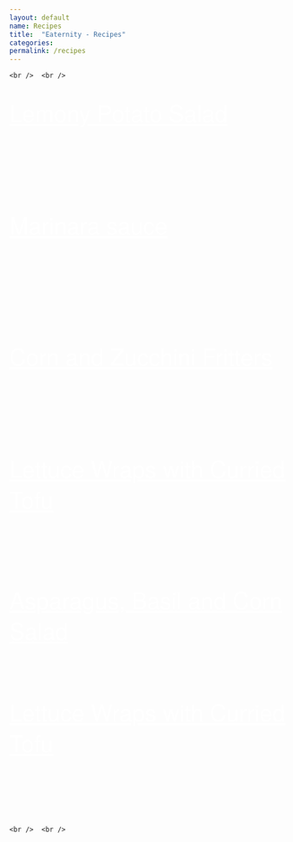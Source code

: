 ```yaml
---
layout: default
name: Recipes
title:  "Eaternity - Recipes"
categories:
permalink: /recipes
---
```

	<br />	<br />
<div class="container">
		<br />
		<div class="row">
				<div class="col-md-2"></div>
				<div class="col-md-3" style="height:200px;background-size: 160%;background-position: middle top;background-image: url(http://lh3.googleusercontent.com/5a-ucJ_o_pZ_DR57Hvc7ODefmxsICFLDyx01gBkMu_d1pWIi_Jx6IgiiwR04b-hrSd2RZjfyi4BSLzLtffgfKcyKvg);"><a class="big-white" href="http://compass-dot-default-dot-eaternity-app.appspot.com/#!publicRecipeEdit:2d9e98bc-025b-44e8-910d-7beabdfbdcd3">Lemony Potato Salad</a></div>
				<div class="col-md-2"></div>
				<div class="col-md-3" style="height:200px;background-size: 160%;background-position: middle top;background-image: url(http://lh3.googleusercontent.com/ehYaWEA6P88CQqbXdkxZIXX9qr0OoKTwjRc4OoTntEX7hZfUtbuRQAqF9H1QZE4sv6FhG_Bue8xaAs9-AMXHebY_nw);"><a class="big-white" href="http://compass-dot-default-dot-eaternity-app.appspot.com/#!publicRecipeEdit:551f007d-b656-49bb-9490-54bbbbc43abf">Marinara sauce</a></div>
				<div class="col-md-2"></div>
		</div>
		<br />
</div>


<div class="container">
		<br />
		<div class="row">
				<div class="col-md-1"></div>
				<div class="col-md-3" style="height:200px;background-size: 160%;background-position: middle top;background-image: url(http://lh3.googleusercontent.com/WOOeAQykORpot-oL863d0SwXsB6Hh4rMEMoDzOoFHMOv9J6q7wF6u2YWRgdI1n8OZqqTQqdIGURBs6SVxCxm7UmU);"><a class="big-white" href="http://compass-dot-default-dot-eaternity-app.appspot.com/#!publicRecipeEdit:6ba84240-f7ff-4455-a45c-1dda55baacee">Corn and Zucchini Fritters</a></div>
				<div class="col-md-1"></div>
				<div class="col-md-3" style="height:200px;background-size: 160%;background-position: middle top;background-image: url(http://lh3.googleusercontent.com/WQVHaZ9n60D4mxIDvW65llLPiWXqxUvMEl2W9ZH5jqrrKpvlGU0cr2p0cbr4vOyqwrMx60y3rIAWi4yN8oBaP7KN3w);"><a class="big-white" href="http://compass-dot-default-dot-eaternity-app.appspot.com/#!publicRecipeEdit:94d8b613-c890-4873-9a5d-02ffced2beea">Lettuce Wraps with Curried Tofu</a></div>
				<div class="col-md-4"></div>
		</div>
		<br />
</div>


<div class="container">
		<br />
		<div class="row">
				<div class="col-md-4"></div>
				<div class="col-md-3" style="height:200px;background-size: 160%;background-position: middle top;background-image: url(http://lh3.googleusercontent.com/2o-6ilFCfqPkwV4B93Gqkckh7ZgrPI6cl-dv9PxxhsuSbMUuwTTXoa8BdBzH3mBbzK1i9eShMvcIsdNxNECNOd70);"><a class="big-white" href="http://compass-dot-default-dot-eaternity-app.appspot.com/#!publicRecipeEdit:e79da19b-eac3-4260-83b0-e411f69e8351">Asparagus, Basil and Corn Salad</a></div>
				<div class="col-md-1"></div>
				<div class="col-md-3" style="height:200px;background-size: 160%;background-position: middle top;background-image: url(http://lh3.googleusercontent.com/WQVHaZ9n60D4mxIDvW65llLPiWXqxUvMEl2W9ZH5jqrrKpvlGU0cr2p0cbr4vOyqwrMx60y3rIAWi4yN8oBaP7KN3w);"><a class="big-white" href="http://compass-dot-default-dot-eaternity-app.appspot.com/#!publicRecipeEdit:94d8b613-c890-4873-9a5d-02ffced2beea">Lettuce Wraps with Curried Tofu</a></div>
				<div class="col-md-1"></div>
		</div>
		<br />
</div>


	<br />	<br />

<style>
.big-white {
	padding: 50px 0 0 0;
	margin:0;
	font-family: 'Futura LT', 'Helvetica Neue', Helvetica, Arial, sans-serif;
	font-size: 41px;
	font-style: normal;
	font-variant: normal;
	font-weight: 200;
	line-height: 55px;
	color: rgb(255, 255, 255);
}
.big-white:hover {
	color: rgb(255, 255, 255);
}

.big-white:visited {
	color: rgb(255, 255, 255);
}


</style>
